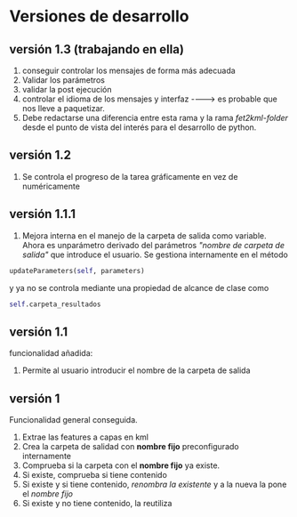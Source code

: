 # Versiones de desarrollo

## versión 1.3 (trabajando en ella)
1. conseguir controlar los mensajes de forma más adecuada
2. Validar los parámetros
3. validar la post ejecución
4. controlar el idioma de los mensajes y interfaz ----> es probable que nos lleve a paquetizar.
5. Debe redactarse una diferencia entre esta rama y la rama *fet2kml-folder* desde el punto de vista del interés para el desarrollo de python.

## versión 1.2

1. Se controla el progreso de la tarea gráficamente en vez de numéricamente

## versión 1.1.1

1. Mejora interna en el manejo de la carpeta de salida como variable.
Ahora es unparámetro derivado del parámetros _"nombre de carpeta de salida"_ que introduce el usuario. Se gestiona internamente en el método

```python
updateParameters(self, parameters)
```

y ya no se controla mediante una propiedad de alcance de clase como 

```python
self.carpeta_resultados
```

## versión 1.1
funcionalidad añadida:
1. Permite al usuario introducir el nombre de la carpeta de salida

## versión 1

Funcionalidad general conseguida.
1. Extrae las features a capas en kml
2. Crea la carpeta de salidad con **nombre fijo** preconfigurado internamente
3. Comprueba si la carpeta con el **nombre fijo** ya existe. 
4. Si existe, comprueba si tiene contenido
5. Si existe y si tiene contenido, *renombra la existente* y a la nueva la pone el *nombre fijo*
6. Si existe y no tiene contenido, la reutiliza
